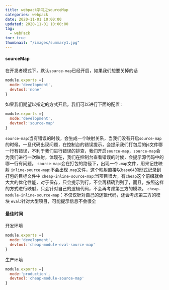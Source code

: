 ```yaml
---
title: webpack学习之sourceMap
categories: webpack
date: 2020-11-01 10:00:00
updated: 2020-11-01 10:00:00
tag:
  - webPack
toc: true
thumbnail: "/images/summary1.jpg"
---
```


#### sourceMap
在开发者模式下，默认`source-map`已经开启，如果我们想要关掉的话
```js
module.exports ={
  mode:'development',
  devtool:'none'
}
```

<!--more-->
如果我们期望以指定的方式开启，我们可以进行下面的配置：
```js
module.exports ={
  mode:'development',
  devtool:'source-map'
}
```
`source-map`:当有错误的时候，会生成一个映射关系，当我们没有开启`source-map`的时候，一旦代码出现问题，在控制台的错误提示，会提示我们打包后的js文件哪一行有错误，不利于我们进行错误的排查，我们开启`source-map`，`source-map`会为我们进行一次映射，体现在，我们在控制台查看错误的时候，会提示源代码中的哪一行有问题。
`source-map`:会在打包的路径下，出现一个`.map`文件，用来记住映射
`inline-source-map`:不会出现`.map`文件，这个映射直接以`base64`的形式记录到打包的目标文件中
`cheap-inline-source-map`:当项目很大，有`cheap`这个前缀就会大大的优化性能，对于保存，只会提示到行，不会再精确到列了，而且，按照这样的方式进行映射，只会针对自己的逻辑代码，不会再考虑第三方的模块。
`cheap-module-inline-source-map`：不仅仅针对自己的逻辑代码，还会考虑第三方的模块
`eval`:针对大型项目，可能提示信息不会很全

#### 最佳时间
开发环境
```js
module.exports ={
  mode:'development',
  devtool:'cheap-module-eval-source-map'
}
```
生产环境
```js
module.exports ={
  mode:'production',
  devtool:'cheap-module-source-map'
}
```
